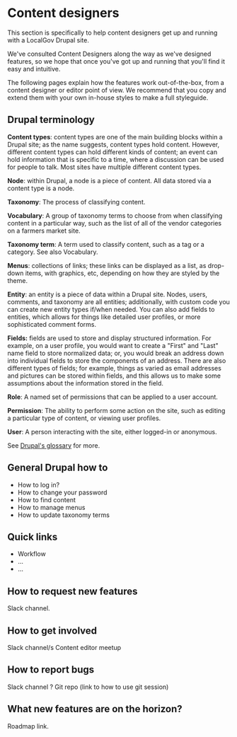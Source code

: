 # Content designers

This section is specifically to help content designers get up and running with a LocalGov Drupal site. 

We've consulted Content Designers along the way as we've designed features, so we hope that once you've got up and running that you'll find it easy and intuitive. 

The following pages explain how the features work out-of-the-box, from a content designer or editor point of view. We recommend that you copy and extend them with your own in-house styles to make a full styleguide. 


## Drupal terminology

**Content types**: content types are one of the main building blocks within a Drupal site; as the name suggests, content types hold content. However, different content types can hold different kinds of content; an event can hold information that is specific to a time, where a discussion can be used for people to talk. Most sites have multiple different content types.

**Node**: within Drupal, a node is a piece of content. All data stored via a content type is a node.

**Taxonomy**: The process of classifying content.

**Vocabulary**: A group of taxonomy terms to choose from when classifying content in a particular way, such as the list of all of the vendor categories on a farmers market site.

**Taxonomy term**: A term used to classify content, such as a tag or a category. See also Vocabulary.

**Menus**: collections of links; these links can be displayed as a list, as drop-down items, with graphics, etc, depending on how they are styled by the theme.

**Entity**: an entity is a piece of data within a Drupal site. Nodes, users, comments, and taxonomy are all entities; additionally, with custom code you can create new entity types if/when needed. You can also add fields to entities, which allows for things like detailed user profiles, or more sophisticated comment forms.

**Fields:** fields are used to store and display structured information. For example, on a user profile, you would want to create a "First" and "Last" name field to store normalized data; or, you would break an address down into individual fields to store the components of an address. There are also different types of fields; for example, things as varied as email addresses and pictures can be stored within fields, and this allows us to make some assumptions about the information stored in the field.

**Role**: A named set of permissions that can be applied to a user account.

**Permission**: The ability to perform some action on the site, such as editing a particular type of content, or viewing user profiles. 

**User**: A person interacting with the site, either logged-in or anonymous.

See [Drupal's glossary](https://www.drupal.org/docs/user_guide/en/glossary.html) for more. 

## General Drupal how to
- How to log in? 
- How to change your password
- How to find content
- How to manage menus
- How to update taxonomy terms

## Quick links
- Workflow
- ...
- ...

## How to request new features
Slack channel. 

## How to get involved
Slack channel/s
Content editor meetup

## How to report bugs
Slack channel ? 
Git repo (link to how to use git session)

## What new features are on the horizon? 
Roadmap link.  
